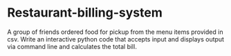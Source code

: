 # Restaurant-billing-system
A group of friends ordered food for pickup from the menu items provided in csv. Write an interactive  python code that accepts input and displays output via command line and calculates the total bill.
